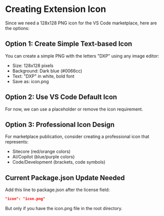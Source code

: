 # Creating Extension Icon

Since we need a 128x128 PNG icon for the VS Code marketplace, here are the options:

## Option 1: Create Simple Text-based Icon
You can create a simple PNG with the letters "DXP" using any image editor:
- Size: 128x128 pixels
- Background: Dark blue (#0066cc)
- Text: "DXP" in white, bold font
- Save as: icon.png

## Option 2: Use VS Code Default Icon
For now, we can use a placeholder or remove the icon requirement.

## Option 3: Professional Icon Design
For marketplace publication, consider creating a professional icon that represents:
- Sitecore (red/orange colors)
- AI/Copilot (blue/purple colors)
- Code/Development (brackets, code symbols)

## Current Package.json Update Needed
Add this line to package.json after the license field:
```json
"icon": "icon.png"
```

But only if you have the icon.png file in the root directory.
